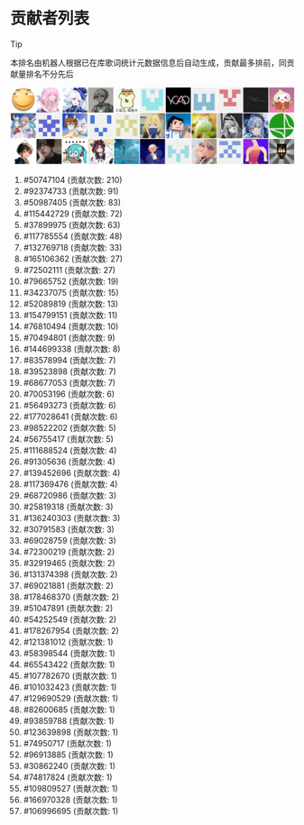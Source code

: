 # 贡献者列表

> [!TIP]
> 本排名由机器人根据已在库歌词统计元数据信息后自动生成，贡献最多排前，同贡献量排名不分先后

![贡献者头像画廊](./CONTRIBUTORS.svg)

1. #50747104 (贡献次数: 210)
2. #92374733 (贡献次数: 91)
3. #50987405 (贡献次数: 83)
4. #115442729 (贡献次数: 72)
5. #37899975 (贡献次数: 63)
6. #117785554 (贡献次数: 48)
7. #132769718 (贡献次数: 33)
8. #165106362 (贡献次数: 27)
9. #72502111 (贡献次数: 27)
10. #79665752 (贡献次数: 19)
11. #34237075 (贡献次数: 15)
12. #52089819 (贡献次数: 13)
13. #154799151 (贡献次数: 11)
14. #76810494 (贡献次数: 10)
15. #70494801 (贡献次数: 9)
16. #144699338 (贡献次数: 8)
17. #83578994 (贡献次数: 7)
18. #39523898 (贡献次数: 7)
19. #68677053 (贡献次数: 7)
20. #70053196 (贡献次数: 6)
21. #56493273 (贡献次数: 6)
22. #177028641 (贡献次数: 6)
23. #98522202 (贡献次数: 5)
24. #56755417 (贡献次数: 5)
25. #111688524 (贡献次数: 4)
26. #91305636 (贡献次数: 4)
27. #139452696 (贡献次数: 4)
28. #117369476 (贡献次数: 4)
29. #68720986 (贡献次数: 3)
30. #25819318 (贡献次数: 3)
31. #136240303 (贡献次数: 3)
32. #30791583 (贡献次数: 3)
33. #69028759 (贡献次数: 3)
34. #72300219 (贡献次数: 2)
35. #32919465 (贡献次数: 2)
36. #131374398 (贡献次数: 2)
37. #69021881 (贡献次数: 2)
38. #178468370 (贡献次数: 2)
39. #51047891 (贡献次数: 2)
40. #54252549 (贡献次数: 2)
41. #178267954 (贡献次数: 2)
42. #121381012 (贡献次数: 1)
43. #58398544 (贡献次数: 1)
44. #65543422 (贡献次数: 1)
45. #107782670 (贡献次数: 1)
46. #101032423 (贡献次数: 1)
47. #129690529 (贡献次数: 1)
48. #82600685 (贡献次数: 1)
49. #93859788 (贡献次数: 1)
50. #123639898 (贡献次数: 1)
51. #74950717 (贡献次数: 1)
52. #96913885 (贡献次数: 1)
53. #30862240 (贡献次数: 1)
54. #74817824 (贡献次数: 1)
55. #109809527 (贡献次数: 1)
56. #166970328 (贡献次数: 1)
57. #106996695 (贡献次数: 1)
